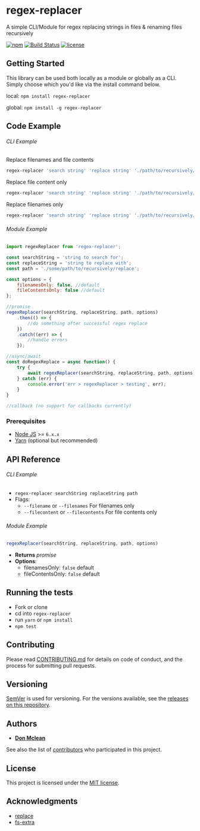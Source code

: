 # regex-replacer
A simple CLI/Module for regex replacing strings in files &amp; renaming files recursively

[![npm](https://img.shields.io/badge/npm-v0.0.1-blue.svg)](https://www.npmjs.com/package/regex-replacer) [![Build Status](https://travis-ci.org/Donmclean/regex-replacer.svg?branch=master)](https://travis-ci.org/Donmclean/regex-replacer) [![license](https://img.shields.io/badge/license-MIT-blue.svg)](https://github.com/Donmclean/riko/blob/master/LICENSE)

## Getting Started
This library can be used both locally as a module or globally as a CLI.
Simply choose which you'd like via the install command below.

local: `npm install regex-replacer`

global: `npm install -g regex-replacer`

## Code Example

###### CLI Example
Replace filenames and file contents
```bash
regex-replacer 'search string' 'replace string' './path/to/recursively/replace'
```

Replace file content only
```bash
regex-replacer 'search string' 'replace string' './path/to/recursively/replace' --filecontents
```

Replace filenames only
```bash
regex-replacer 'search string' 'replace string' './path/to/recursively/replace' --filenames
```

###### Module Example
```javascript
import regexReplacer from 'regex-replacer';

const searchString = 'string to search for';
const replaceString = 'string to replace with';
const path = './some/path/to/recursively/replace';

const options = {
    filenamesOnly: false, //default
    fileContentsOnly: false //default
};

//promise
regexReplacer(searchString, replaceString, path, options)
    .then(() => {
        //do something after successful regex replace
    })
    .catch((err) => {
        //handle errors
    });

//async/await
const doRegexReplace = async function() {
    try {
        await regexReplacer(searchString, replaceString, path, options);
    } catch (err) {
        console.error('err > regexReplacer > testing', err);
    }
}

//callback (no support for callbacks currently)
```

### Prerequisites

- [Node JS](https://nodejs.org) >= `6.x.x`
- [Yarn](https://yarnpkg.com) (optional but recommended)

## API Reference
###### CLI Example
- `regex-replacer searchString replaceString path`
- Flags:
    - `--filename` or `--filenames` For filenames only
    - `--filecontent` or `--filecontents` For file contents only

###### Module Example
```javascript
regexReplacer(searchString, replaceString, path, options)
```

- **Returns** _promise_
- **Options**:
    - filenamesOnly: `false` default
    - fileContentsOnly: `false` default


## Running the tests
- Fork or clone
- cd into `regex-replacer`
- run `yarn` or `npm install`
- `npm test`

## Contributing

Please read [CONTRIBUTING.md](./CONTRIBUTING.md) for details on code of conduct, and the process for submitting pull requests.

## Versioning

[SemVer](http://semver.org/) is used for versioning. For the versions available, see the [releases on this repository](https://github.com/Donmclean/regex-replacer/releases).

## Authors

* [**Don Mclean**](https://github.com/Donmclean)

See also the list of [contributors](https://github.com/Donmclean/regex-replacer/contributors) who participated in this project.

## License

This project is licensed under the [MIT license](./LICENSE).

## Acknowledgments

* [replace](https://github.com/harthur/replace)
* [fs-extra](https://github.com/jprichardson/node-fs-extra)